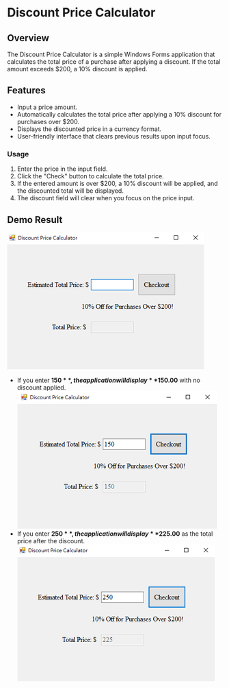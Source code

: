 # Discount Price Calculator

## Overview
The Discount Price Calculator is a simple Windows Forms application that calculates the total price of a purchase after applying a discount. If the total amount exceeds $200, a 10% discount is applied.

## Features
- Input a price amount.
- Automatically calculates the total price after applying a 10% discount for purchases over $200.
- Displays the discounted price in a currency format.
- User-friendly interface that clears previous results upon input focus.

### Usage
1. Enter the price in the input field.
2. Click the "Check" button to calculate the total price.
3. If the entered amount is over $200, a 10% discount will be applied, and the discounted total will be displayed.
4. The discount field will clear when you focus on the price input.

## Demo Result
![interface](image.png)
- If you enter **$150**, the application will display **$150.00** with no discount applied.
![no_discount](image-1.png)
- If you enter **$250**, the application will display **$225.00** as the total price after the discount.
![discount](image-2.png)

